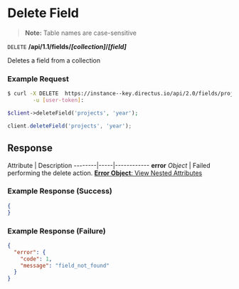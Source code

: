 # Delete Field

> **Note:** Table names are case-sensitive

<span class="request">`DELETE` **/api/1.1/fields/_[collection]_/_[field]_**</span>

<span class="description">Deletes a field from a collection</span>

### Example Request

```bash
$ curl -X DELETE  https://instance--key.directus.io/api/2.0/fields/projects/year \
        -u [user-token]:
```

```php
$client->deleteField('projects', 'year');
```

```javascript
client.deleteField('projects', 'year');
```

## Response

<span class="attributes">Attribute</span> | Description
--------|-----|------------
<span class="custom">**error**</span> _Object_ | Failed performing the delete action. [**Error Object**: View Nested Attributes](/overview/objects-model.md#error-object)

### Example Response (Success)

```json
{
}
```

### Example Response (Failure)

```json
{
  "error": {
    "code": 1,
    "message": "field_not_found"
  }
}
```
